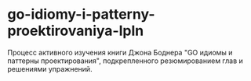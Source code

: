 # go-idiomy-i-patterny-proektirovaniya-lpln
Процесс активного изучения книги Джона Боднера "GO идиомы и паттерны проектирования", подкрепленного резюмированием глав и решениями упражнений.
